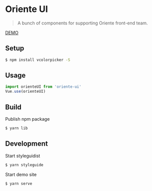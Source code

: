 # Oriente UI

> A bunch of components for supporting Oriente front-end team.

[DEMO](https://oriente-ui.github.io/)

## Setup

```bash
$ npm install vcolorpicker -S
```
## Usage

```js
import orienteUI from 'oriente-ui'
Vue.use(orienteUI)
```

## Build

Publish npm package

```bash
$ yarn lib
```

## Development

Start styleguidist

```bash
$ yarn styleguide
```

Start demo site

```bash
$ yarn serve
```
